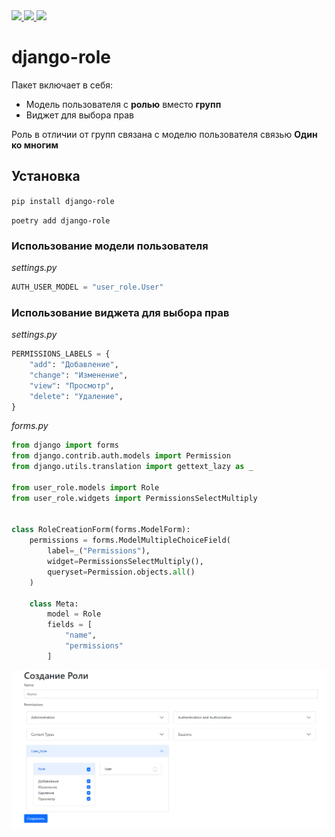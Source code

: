 
<a href="https://pypi.org/project/django-role/">
  <img src="https://img.shields.io/pypi/dm/django-role"/>
</a>
<a href="https://pypi.org/project/django-role/">
  <img src="https://img.shields.io/pypi/v/django-role"/>
</a>
<a href="https://github.com/isys35/django-role">
  <img src="https://img.shields.io/github/last-commit/isys35/django-role"/>
</a>

# django-role

Пакет включает в себя:
* Модель пользователя с **ролью** вместо **групп**
* Виджет для выбора прав

Роль в отличии от групп связана с моделю пользователя связью **Один ко многим**

## Установка

```pip install django-role```

```poetry add django-role```

### Использование модели пользователя

_settings.py_
```python
AUTH_USER_MODEL = "user_role.User"
```

### Использование виджета для выбора прав

_settings.py_
```python
PERMISSIONS_LABELS = {
    "add": "Добавление",
    "change": "Изменение",
    "view": "Просмотр",
    "delete": "Удаление",
}
```

_forms.py_
```python
from django import forms
from django.contrib.auth.models import Permission
from django.utils.translation import gettext_lazy as _

from user_role.models import Role
from user_role.widgets import PermissionsSelectMultiply


class RoleCreationForm(forms.ModelForm):
    permissions = forms.ModelMultipleChoiceField(
        label=_("Permissions"),
        widget=PermissionsSelectMultiply(),
        queryset=Permission.objects.all()
    )

    class Meta:
        model = Role
        fields = [
            "name",
            "permissions"
        ]
```

<img src="widget.png"/>